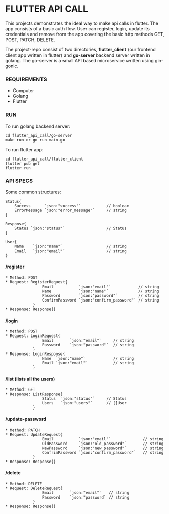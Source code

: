 # FLUTTER API CALL

This projects demonstrates the ideal way to make api calls in flutter. The app consists of a basic auth flow. User can register, login, update its credentials and remove from the app covering the basic http methods GET, POST, PATCH, DELETE.

The project-repo consist of two directories, **flutter_client** (our frontend client app written in flutter) and **go-server** backend server written in golang. The go-server is a small API based microservice written using gin-gonic.


### REQUIREMENTS
*  Computer
*  Golang 
*  Flutter

### RUN
To run golang backend server:

```
cd flutter_api_call/go-server
make run or go run main.go  
```

To run flutter app:
 
```
cd flutter_api_call/flutter_client
flutter pub get
flutter run
```
	
### API SPECS
Some common structures:

```
Status{
	Success      `json:"success"`			// boolean
	ErrorMessage `json:"error_message"` 	// string
}

Response{
	Status `json:"status"` 				    // Status
}

User{
	Name    `json:"name"`                   // string
	Email 	`json:"email"`                  // string
}

```


#### __/register__ 

```
* Method: POST
* Request: RegisterRequest{
				Email 			`json:"email"` 			  // string
				Name			`json:"name"`  			  // string
				Password		`json:"password"` 		  // string
				ConfirmPassword `json:"confirm_password"` // string
			}
* Response: Response{}
```

#### __/login__
 
```
* Method: POST
* Request: LoginRequest{
				Email		`json:"email"`     // string
				Password    `json:"password"`  // string
			}
* Response: LoginResponse{
				Name  `json:"name"` 	 	   // string
				Email `json:"email"` 	 	   // string
			}
```

#### __/list__ (lists all the users)

```
* Method: GET
* Response: ListResponse{
				Status  `json:"status"` 	// Status
				Users   `json:"users"` 		// []User
			}
```

#### __/update-password__

```
* Method: PATCH
* Request: UpdateRequest{
				Email 			`json:"email"` 				// string
				OldPassword 	`json:"old_password"` 		// string
				NewPassword     `json:"new_password"` 		// string
				ConfrimPassword `json:"confirm_password"` 	// string
			}
* Response: Response{}
```

#### __/delete__

```
* Method: DELETE
* Request: DeleteRequest{
				Email 		`json:"email"` 	 // string
				Password    `json:"password` // string
			}
* Response: Response{}
```